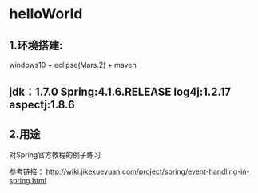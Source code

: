 # helloWorld

1.环境搭建:
--------------
windows10 + eclipse(Mars.2) + maven

jdk：1.7.0
Spring:4.1.6.RELEASE
log4j:1.2.17
aspectj:1.8.6
--------------

2.用途
--------------
对Spring官方教程的例子练习

参考链接：
http://wiki.jikexueyuan.com/project/spring/event-handling-in-spring.html
